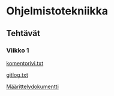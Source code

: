 # Ohjelmistotekniikka

## Tehtävät

### Viikko 1
[komentorivi.txt](https://github.com/ArttuJanhunen/ot-harjoitustyo/blob/master/laskarit/viikko1/komentorivi.txt)

[gitlog.txt](https://github.com/ArttuJanhunen/ot-harjoitustyo/blob/master/laskarit/viikko1/gitlog.txt)

[Määrittelydokumentti](https://github.com/ArttuJanhunen/ot-harjoitustyo/blob/master/dokumentaatio/maarittelydokumentti.md)
